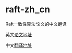 # raft-zh_cn
Raft一致性算法论文的中文翻译

英文[论文地址](https://ramcloud.atlassian.net/wiki/download/attachments/6586375/raft.pdf)

中文[翻译地址](https://github.com/yinyan2016/raft-zh_cn/blob/master/raft-zh_cn.md)
